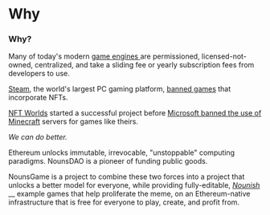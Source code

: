 # Why

### Why?

Many of today's modern [game ](https://www.unrealengine.com/)[engines ](https://unity.com/)are permissioned, licensed-not-owned, centralized, and take a sliding fee or yearly subscription fees from developers to use.

[Steam](https://store.steampowered.com/), the world's largest PC gaming platform, [banned games](https://www.geekwire.com/2021/steam-quietly-bans-games-feature-crypto-nft-exchanges/) that incorporate NFTs.

[NFT Worlds](https://www.nftworlds.com/) started a successful project before [Microsoft banned the use of Minecraft](https://www.pcgamer.com/after-minecraft-says-no-to-nfts-nft-worlds-vows-to-make-its-own-game/) servers for games like theirs.

_We can do better._

Ethereum unlocks immutable, irrevocable, "unstoppable" computing paradigms. NounsDAO is a pioneer of funding public goods.&#x20;

NounsGame is a project to combine these two forces into a project that unlocks a better model for everyone, while providing fully-editable, [_Nounish_](https://twitter.com/nounish) __ example games that help proliferate the meme, on an Ethereum-native infrastructure that is free for everyone to play, create, and profit from.











